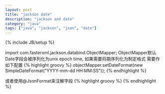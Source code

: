 ```yaml
---
layout: post
title: "jackson date"
description: "jackson and date"
category: "java"
tags: ["java", "jackson", "json", "date"]
---
```

{% include JB/setup %}

import com.fasterxml.jackson.databind.ObjectMapper;
ObjectMapper默认Date字段会被序列化为unix epoch time, 如果需要将期序列化为制定格式
需要作如下配置
{% highlight groovy %}
objectMapper.setDateFormat(new SimpleDateFormat("YYYY-mm-dd HH:MM:SS"));
{% endhighlight %}

或者使用@JsonFormat来注解字段
{% highlight groovy %}
{% endhighlight %}

